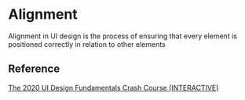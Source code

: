 # Alignment

Alignment in UI design is the process of ensuring that every element is positioned correctly in relation to other elements

## Reference

[The 2020 UI Design Fundamentals Crash Course (INTERACTIVE)](https://www.youtube.com/watch?v=tRpoI6vkqLs&ab_channel=DesignCourse)
